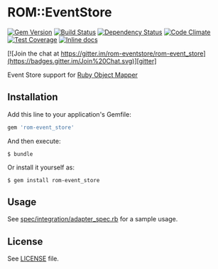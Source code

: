 [gem]: https://rubygems.org/gems/rom-event_store
[travis]: https://travis-ci.org/rom-eventstore/rom-event_store
[gemnasium]: https://gemnasium.com/rom-eventstore/rom-event_store
[codeclimate]: https://codeclimate.com/github/rom-eventstore/rom-event_store
[inchpages]: http://inch-ci.org/github/rom-eventstore/rom-event_store
[gitter]: https://gitter.im/rom-eventstore/rom-event_store?utm_source=badge&utm_medium=badge&utm_campaign=pr-badge&utm_content=badge

# ROM::EventStore

[![Gem Version](https://badge.fury.io/rb/rom-event_store.svg)][gem]
[![Build Status](https://travis-ci.org/rom-eventstore/rom-event_store.svg?branch=master)][travis]
[![Dependency Status](https://gemnasium.com/rom-eventstore/rom-event_store.png)][gemnasium]
[![Code Climate](https://codeclimate.com/github/rom-eventstore/rom-event_store/badges/gpa.svg)][codeclimate]
[![Test Coverage](https://codeclimate.com/github/rom-eventstore/rom-event_store/badges/coverage.svg)][codeclimate]
[![Inline docs](http://inch-ci.org/github/rom-eventstore/rom-event_store.svg?branch=master)][inchpages]

[![Join the chat at https://gitter.im/rom-eventstore/rom-event_store](https://badges.gitter.im/Join%20Chat.svg)][gitter]

Event Store support for [Ruby Object Mapper](https://github.com/rom-rb/rom)

## Installation

Add this line to your application's Gemfile:

```ruby
gem 'rom-event_store'
```

And then execute:

    $ bundle

Or install it yourself as:

    $ gem install rom-event_store

## Usage

See [spec/integration/adapter_spec.rb](spec/integration/adapter_spec.rb) for a sample usage.

## License

See [LICENSE](LICENSE) file.
